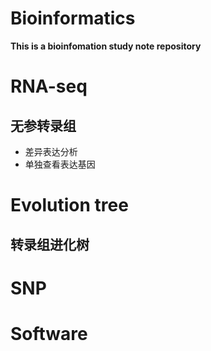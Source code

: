 # Bioinformatics
**This is a bioinfomation study note repository**
# RNA-seq
## 无参转录组
  * 差异表达分析
  * 单独查看表达基因
# Evolution tree

## 转录组进化树

# SNP

# Software
